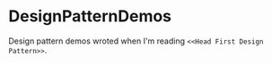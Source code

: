 DesignPatternDemos
==================

Design pattern demos wroted when I'm reading `<<Head First Design Pattern>>`.
